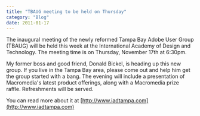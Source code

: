 ```yaml
---
title: "TBAUG meeting to be held on Thursday"
category: "Blog"
date: 2011-01-17
---
```



The inaugural meeting of the newly reformed Tampa Bay Adobe User Group (TBAUG) will be held this week at the International Academy of Design and Technology. The meeting time is on Thursday, November 17th at 6:30pm.

My former boss and good friend, Donald Bickel, is heading up this new group. If you live in the Tampa Bay area, please come out and help him get the group started with a bang. The evening will include a presentation of Macromedia's latest product offerings, along with a Macromedia prize raffle. Refreshments will be served.

You can read more about it at [http://www.iadtampa.com](http://www.iadtampa.com)
